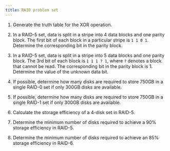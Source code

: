 ```yaml
---
title: RAID problem set
---
```


1.  Generate the truth table for the XOR operation.

2.  In a RAID-5 set, data is split in a stripe into 4 data blocks and
    one parity block. The first bit of each block in a particular stripe
    is `1 1 0 1`. Determine the corresponding bit in the parity block.

3.  In a RAID-5 set, data is split in a stripe into 5 data blocks and
    one parity block. The 3rd bit of each block is `1 1 1 ? 1`, where
    `?` denotes a block that cannot be read. The corresponding bit in
    the parity block is 1. Determine the value of the unknown data bit.

4.  If possible, determine how many disks are required to store 750GB in
    a single RAID-0 set if only 300GB disks are available.

5.  If possible, determine how many disks are required to store 750GB in
    a single RAID-1 set if only 300GB disks are available.

6.  Calculate the storage efficiency of a 4-disk set in RAID-5.

7.  Determine the minimum number of disks required to achieve a 90%
    storage efficiency in RAID-5.

8.  Determine the minimum number of disks required to achieve an 85%
    storage efficiency in RAID-6.
